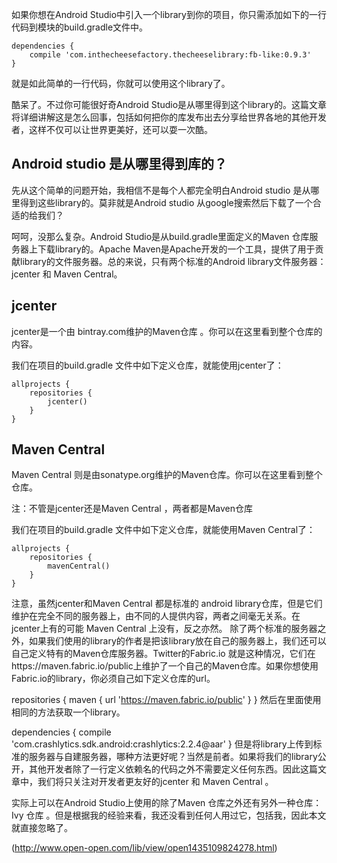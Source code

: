 如果你想在Android Studio中引入一个library到你的项目，你只需添加如下的一行代码到模块的build.gradle文件中。

```
dependencies {
    compile 'com.inthecheesefactory.thecheeselibrary:fb-like:0.9.3'
}
```

就是如此简单的一行代码，你就可以使用这个library了。

酷呆了。不过你可能很好奇Android Studio是从哪里得到这个library的。这篇文章将详细讲解这是怎么回事，包括如何把你的库发布出去分享给世界各地的其他开发者，这样不仅可以让世界更美好，还可以耍一次酷。

## Android studio 是从哪里得到库的？
先从这个简单的问题开始，我相信不是每个人都完全明白Android studio 是从哪里得到这些library的。莫非就是Android studio 从google搜索然后下载了一个合适的给我们？

呵呵，没那么复杂。Android Studio是从build.gradle里面定义的Maven 仓库服务器上下载library的。Apache Maven是Apache开发的一个工具，提供了用于贡献library的文件服务器。总的来说，只有两个标准的Android library文件服务器：jcenter 和  Maven Central。

## jcenter
jcenter是一个由 bintray.com维护的Maven仓库 。你可以在这里看到整个仓库的内容。

我们在项目的build.gradle 文件中如下定义仓库，就能使用jcenter了：

```
allprojects {
    repositories {
        jcenter()
    }
}

```

## Maven Central
Maven Central 则是由sonatype.org维护的Maven仓库。你可以在这里看到整个仓库。

注：不管是jcenter还是Maven Central ，两者都是Maven仓库

我们在项目的build.gradle 文件中如下定义仓库，就能使用Maven Central了：

```
allprojects {
    repositories {
        mavenCentral()
    }
}
```

注意，虽然jcenter和Maven Central 都是标准的 android library仓库，但是它们维护在完全不同的服务器上，由不同的人提供内容，两者之间毫无关系。在jcenter上有的可能 Maven Central 上没有，反之亦然。
除了两个标准的服务器之外，如果我们使用的library的作者是把该library放在自己的服务器上，我们还可以自己定义特有的Maven仓库服务器。Twitter的Fabric.io 就是这种情况，它们在https://maven.fabric.io/public上维护了一个自己的Maven仓库。如果你想使用Fabric.io的library，你必须自己如下定义仓库的url。

repositories {
    maven { url 'https://maven.fabric.io/public' }
}
然后在里面使用相同的方法获取一个library。

dependencies {
    compile 'com.crashlytics.sdk.android:crashlytics:2.2.4@aar'
}
但是将library上传到标准的服务器与自建服务器，哪种方法更好呢？当然是前者。如果将我们的library公开，其他开发者除了一行定义依赖名的代码之外不需要定义任何东西。因此这篇文章中，我们将只关注对开发者更友好的jcenter 和 Maven Central 。

实际上可以在Android Studio上使用的除了Maven 仓库之外还有另外一种仓库：Ivy 仓库 。但是根据我的经验来看，我还没看到任何人用过它，包括我，因此本文就直接忽略了。


(http://www.open-open.com/lib/view/open1435109824278.html)